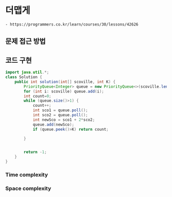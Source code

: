 # 더맵게
    - https://programmers.co.kr/learn/courses/30/lessons/42626

## 문제 접근 방법


## 코드 구현
```java
import java.util.*;
class Solution {
    public int solution(int[] scoville, int K) {
        PriorityQueue<Integer> queue = new PriorityQueue<>(scoville.length);
        for (int i: scoville) queue.add(i);
        int count=0;
        while (queue.size()>1) {
            count++;
            int sco1 = queue.poll();
            int sco2 = queue.poll();
            int newSco = sco1 + 2*sco2;
            queue.add(newSco);
            if (queue.peek()>K) return count;

        }


        return -1;
    }
}

```

### Time complexity

### Space complexity
